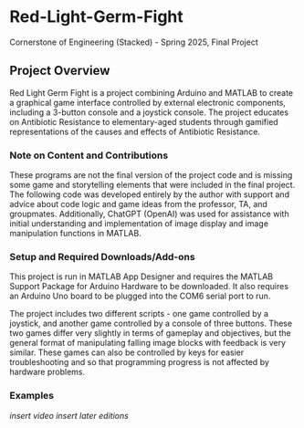 # Red-Light-Germ-Fight
Cornerstone of Engineering (Stacked) - Spring 2025, Final Project

## Project Overview
Red Light Germ Fight is a project combining Arduino and MATLAB to create a graphical game interface controlled by external electronic components, including a 3-button console and a joystick console. The project educates on Antibiotic Resistance to elementary-aged students through gamified representations of the causes and effects of Antibiotic Resistance.

### Note on Content and Contributions
These programs are not the final version of the project code and is missing some game and storytelling elements that were included in the final project. The following code was developed entirely by the author with support and advice about code logic and game ideas from the professor, TA, and groupmates. Additionally, ChatGPT (OpenAI) was used for assistance with initial understanding and implementation of image display and image manipulation functions in MATLAB.

### Setup and Required Downloads/Add-ons
This project is run in MATLAB App Designer and requires the MATLAB Support Package for Arduino Hardware to be downloaded. It also requires an Arduino Uno board to be plugged into the COM6 serial port to run.

The project includes two different scripts - one game controlled by a joystick, and another game controlled by a console of three buttons. These two games differ very slightly in terms of gameplay and objectives, but the general format of manipulating falling image blocks with feedback is very similar. These games can also be controlled by keys for easier troubleshooting and so that programming progress is not affected by hardware problems.

### Examples

*insert video*
*insert later editions*


